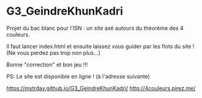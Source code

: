 # G3_GeindreKhunKadri
Projet du bac blanc pour l'ISN : un site axé autours du théorème des 4 couleurs.

Il faut lancer index.html et ensuite laissez vous guider par les flots du site ! (Ne vous perdez pas trop non plus...)

Bonne "correction" et bon jeu !!!

PS: Le site est disponible en ligne ! (à l'adresse suivante) 

https://mstrdav.github.io/G3_GeindreKhunKadri/
http://4couleurs.pirez.me/
